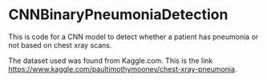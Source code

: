 # CNNBinaryPneumoniaDetection
This is code for a CNN model to detect whether a patient has pneumonia or not based on chest xray scans.

The dataset used was found from Kaggle.com. This is the link
https://www.kaggle.com/paultimothymooney/chest-xray-pneumonia.
